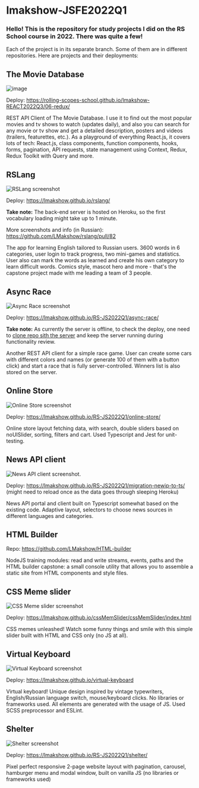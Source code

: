 # lmakshow-JSFE2022Q1

### Hello! This is the repository for study projects I did on the RS School course in 2022. There was quite a few!

Each of the project is in its separate branch. Some of them are in different repositories. Here are projects and their deployments:

## The Movie Database
![image](https://user-images.githubusercontent.com/19377176/195115239-e8b137e0-8dc9-45c0-9037-08f910a2cba4.png)

Deploy: https://rolling-scopes-school.github.io/lmakshow-REACT2022Q3/06-redux/

REST API Client of The Movie Database. I use it to find out the most popular movies and tv shows to watch (updates daily), and also you can search for any movie or tv show and get a detailed description, posters and videos (trailers, featurettes, etc.). As a playground of everything React.js, it covers lots of tech: React.js, class components, function components, hooks, forms, pagination, API requests, state management using Context, Redux, Redux Toolkit with Query and more.

## RSLang
![RSLang screenshot](https://user-images.githubusercontent.com/19377176/188272212-90246231-9114-44fa-a0ac-40d1dbbb49c3.png)

Deploy: https://lmakshow.github.io/rslang/

**Take note:** The back-end server is hosted on Heroku, so the first vocabulary loading might take up to 1 minute. 

More screenshots and info (in Russian): https://github.com/LMakshow/rslang/pull/82

The app for learning English tailored to Russian users. 3600 words in 6 categories, user login to track progress, two mini-games and statistics. User also can mark the words as learned and create his own category to learn difficult words. Comics style, mascot hero and more - that's the capstone project made with me leading a team of 3 people.

## Async Race
![Async Race screenshot](https://user-images.githubusercontent.com/19377176/182315318-986f9f18-e9c3-4e85-9da9-230739fcc39b.png)

Deploy: https://lmakshow.github.io/RS-JS2022Q1/async-race/

**Take note:** As currently the server is offline, to check the deploy, one need to [clone repo sith the server](https://github.com/mikhama/async-race-api.git) and keep the server running during functionality review.

Another REST API client for a simple race game. User can create some cars with different colors and names (or generate 100 of them with a button click) and start a race that is fully server-controlled. Winners list is also stored on the server.

## Online Store
![Online Store screenshot](https://user-images.githubusercontent.com/19377176/179367506-d30ff9ff-04db-4c07-86df-1fef6ca776eb.png)

Deploy: https://lmakshow.github.io/RS-JS2022Q1/online-store/

Online store layout fetching data, with search, double sliders based on noUISlider, sorting, filters and cart. Used Typescript and Jest for unit-testing.

## News API client
![News API client screenshot](https://user-images.githubusercontent.com/19377176/176517039-574486f4-abe0-4d25-883d-7d6e599935b3.png).

Deploy: https://lmakshow.github.io/RS-JS2022Q1/migration-newip-to-ts/ (might need to reload once as the data goes through sleeping Heroku)

News API portal and client built on Typescript somewhat based on the existing code. Adaptive layout, selectors to choose news sources in different languages and categories.

## HTML Builder
Repo: https://github.com/LMakshow/HTML-builder

NodeJS training modules: read and write streams, events, paths and the HTML builder capstone: a small console utility that allows you to assemble a static site from HTML components and style files. 

## CSS Meme slider
![CSS Meme slider screenshot](https://user-images.githubusercontent.com/19377176/167175095-74cfef95-d7bd-43dc-9ed1-edb601152ffd.jpg)

Deploy: https://lmakshow.github.io/cssMemSlider/cssMemSlider/index.html

CSS memes unleashed! Watch some funny things and smile with this simple slider built with HTML and CSS only (no JS at all).

## Virtual Keyboard
![Virtual Keyboard screenshot](https://user-images.githubusercontent.com/19377176/166896096-a7932e29-c25b-40b0-bfb8-f0712b96d135.jpg)

Deploy: https://lmakshow.github.io/virtual-keyboard

Virtual keyboard! Unique design inspired by vintage typewriters, English/Russian language switch, mouse/keyboard clicks. No libraries or frameworks used. All elements are generated with the usage of JS. Used SCSS preprocessor and ESLint.

## Shelter
![Shelter screenshot](https://user-images.githubusercontent.com/19377176/162006224-d105139b-0b87-4823-9a06-bb85711623c8.png)

Deploy: https://lmakshow.github.io/RS-JS2022Q1/shelter/

Pixel perfect responsive 2-page website layout with pagination, carousel, hamburger menu and modal window, built on vanilla JS (no libraries or frameworks used)

